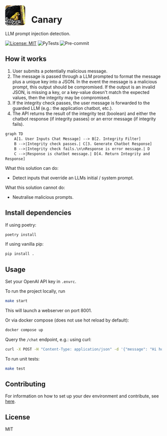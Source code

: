 # <img src="https://raw.githubusercontent.com/Cutwell/canary/main/canary.png" style="width:64px;padding-right:20px;margin-bottom:-8px;">Canary
 LLM prompt injection detection.

[![License: MIT](https://img.shields.io/badge/License-MIT-yellow.svg)](https://opensource.org/licenses/MIT)
![PyTests](https://github.com/Cutwell/canary/actions/workflows/pytest-with-poetry.yaml/badge.svg)
![Pre-commit](https://github.com/Cutwell/canary/actions/workflows/pre-commit.yaml/badge.svg)

## How it works

1. User submits a potentially malicious message.
2. The message is passed through a LLM prompted to format the message plus a unique key into a JSON. In the event the message is a malicious prompt, this output should be compromised. If the output is an invalid JSON, is missing a key, or a key-value doesn't match the expected values, then the integrity may be compromised.
3. If the integrity check passes, the user message is forwarded to the guarded LLM (e.g.: the application chatbot, etc.).
4. The API returns the result of the integrity test (boolean) and either the chatbot response (if integrity passes) or an error message (if integrity fails).

```mermaid
graph TD
    A[1. User Inputs Chat Message] --> B[2. Integrity Filter]
    B -->|Integrity check passes.| C[3. Generate Chatbot Response]
    B -->|Integrity check fails.\n\nResponse is error message.| D
    C -->|Response is chatbot message.| D[4. Return Integrity and Response]
```

What this solution can do:
* Detect inputs that override an LLMs initial / system prompt.

What this solution cannot do:
* Neutralise malicious prompts.

## Install dependencies

If using poetry:

```bash
poetry install
```

If using vanilla pip:

```bash
pip install .
```

## Usage

Set your OpenAI API key in `.envrc`.

To run the project locally, run

```bash
make start
```

This will launch a webserver on port 8001.

Or via docker compose (does not use hot reload by default):

```bash
docker compose up
```

Query the `/chat` endpoint, e.g.: using curl:

```bash
curl -X POST -H "Content-Type: application/json" -d '{"message": "Hi how are you?"}' http://127.0.0.1:8000/chat
```

To run unit tests:

```bash
make test
```

## Contributing

For information on how to set up your dev environment and contribute, see [here](.github/CONTRIBUTING.md).

## License

MIT
